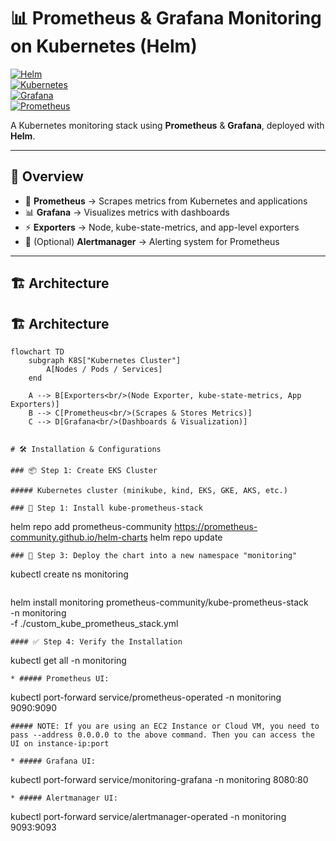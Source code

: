 # 📊 Prometheus & Grafana Monitoring on Kubernetes (Helm)

[![Helm](https://img.shields.io/badge/Helm-Chart-blue?logo=helm)](https://helm.sh/)  
[![Kubernetes](https://img.shields.io/badge/Kubernetes-Cluster-326ce5?logo=kubernetes)](https://kubernetes.io/)  
[![Grafana](https://img.shields.io/badge/Grafana-Dashboards-F46800?logo=grafana)](https://grafana.com/)  
[![Prometheus](https://img.shields.io/badge/Prometheus-Metrics-E6522C?logo=prometheus)](https://prometheus.io/)

A Kubernetes monitoring stack using **Prometheus** & **Grafana**, deployed with **Helm**.  


---

## 🚀 Overview
- 📡 **Prometheus** → Scrapes metrics from Kubernetes and applications  
- 📊 **Grafana** → Visualizes metrics with dashboards  
- ⚡ **Exporters** → Node, kube-state-metrics, and app-level exporters  
- 🔔 (Optional) **Alertmanager** → Alerting system for Prometheus  

---

## 🏗️ Architecture
## 🏗️ Architecture

```mermaid
flowchart TD
    subgraph K8S["Kubernetes Cluster"]
        A[Nodes / Pods / Services]
    end

    A --> B[Exporters<br/>(Node Exporter, kube-state-metrics, App Exporters)]
    B --> C[Prometheus<br/>(Scrapes & Stores Metrics)]
    C --> D[Grafana<br/>(Dashboards & Visualization)]


# 🛠️ Installation & Configurations

### 📦 Step 1: Create EKS Cluster

##### Kubernetes cluster (minikube, kind, EKS, GKE, AKS, etc.)

### 🧰 Step 1: Install kube-prometheus-stack
```
helm repo add prometheus-community https://prometheus-community.github.io/helm-charts
helm repo update
```
### 🚀 Step 3: Deploy the chart into a new namespace "monitoring"
```
kubectl create ns monitoring
```
```
helm install monitoring prometheus-community/kube-prometheus-stack \
-n monitoring \
-f ./custom_kube_prometheus_stack.yml
```
#### ✅ Step 4: Verify the Installation
```
kubectl get all -n monitoring
```
* ##### Prometheus UI:
```
kubectl port-forward service/prometheus-operated -n monitoring 9090:9090
```
##### NOTE: If you are using an EC2 Instance or Cloud VM, you need to pass --address 0.0.0.0 to the above command. Then you can access the UI on instance-ip:port

* ##### Grafana UI:
```
kubectl port-forward service/monitoring-grafana -n monitoring 8080:80
```
* ##### Alertmanager UI:
```
kubectl port-forward service/alertmanager-operated -n monitoring 9093:9093
```

